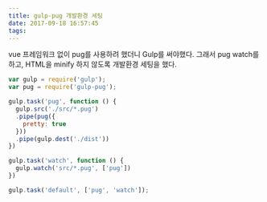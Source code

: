 ```yaml
---
title: gulp-pug 개발환경 세팅
date: 2017-09-18 16:57:45
tags:
---
```



vue 프레임워크 없이 pug를 사용하려 했더니 Gulp를 써야했다.
그래서 pug watch를 하고, HTML을 minify 하지 않도록 개발환경 세팅을 했다.


```javascript
var gulp = require('gulp');
var pug = require('gulp-pug');

gulp.task('pug', function () {
  gulp.src('./src/*.pug')
  .pipe(pug({
    pretty: true
  }))
  .pipe(gulp.dest('./dist'))
})

gulp.task('watch', function () {
  gulp.watch('src/*.pug', ['pug'])
})

gulp.task('default', ['pug', 'watch']);
```
